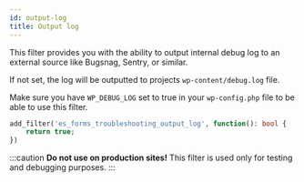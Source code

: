 ```yaml
---
id: output-log
title: Output log
---
```


This filter provides you with the ability to output internal debug log to an external source like Bugsnag, Sentry, or similar.

If not set, the log will be outputted to projects `wp-content/debug.log` file.

Make sure you have `WP_DEBUG_LOG` set to true in your `wp-config.php` file to be able to use this filter.

```php
add_filter('es_forms_troubleshooting_output_log', function(): bool {
	return true;
})
```

:::caution
**Do not use on production sites!**
This filter is used only for testing and debugging purposes.
:::
